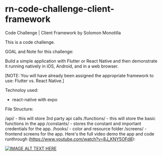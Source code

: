 # rn-code-challenge-client-framework
Code Challenge | Client Framework
by Solomon Monotilla 

This is a code challenge.
 

GOAL and Note for this challenge:

Build a simple application with Flutter or React Native and then demonstrate it running natively in iOS, Android, and in a web browser. 

[NOTE: You will have already been assigned the appropriate framework to use: Flutter vs. React Native.]



Technoloy used:

- react-native with expo


File Structure:

/api/ - this will store 3rd party api calls
/functions/ - this will store the basic functions in the app
/constants/ - stores the constant and important credentials for the app.
/hooks/ - color and resource folder
/screens/ - frontend screens for the app.
Here's the full video demo the app and code runthrough (https://www.youtube.com/watch?v=8J_KNY5OFd8):

[![IMAGE ALT TEXT HERE](https://img.youtube.com/vi/8J_KNY5OFd8/0.jpg)](https://www.youtube.com/watch?v=8J_KNY5OFd8)